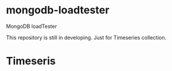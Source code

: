 # mongodb-loadtester
MongoDB loadTester

This repository is still in developing. 
Just for Timeseries collection.

# Timeseris 



